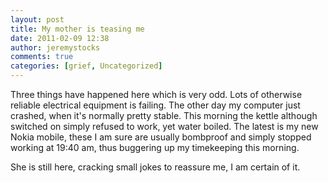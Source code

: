 ```yaml
---
layout: post
title: My mother is teasing me
date: 2011-02-09 12:38
author: jeremystocks
comments: true
categories: [grief, Uncategorized]
---
```

Three things have happened here which is very odd. Lots of otherwise reliable electrical equipment is failing. The other day my computer just crashed, when it's normally pretty stable. This morning the kettle although switched on simply refused to work, yet water boiled. The latest is my new Nokia mobile, these I am sure are usually bombproof and simply stopped working at 19:40 am, thus buggering up my timekeeping this morning.

She is still here, cracking small jokes to reassure me, I am certain of it.
